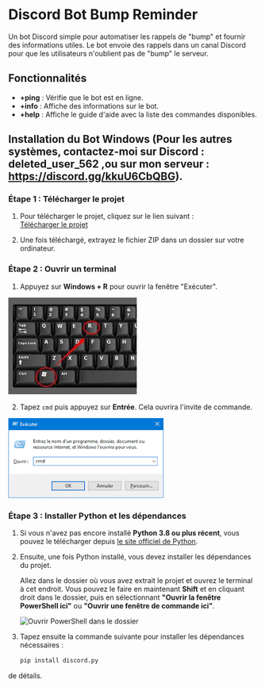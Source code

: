 # Discord Bot Bump Reminder

Un bot Discord simple pour automatiser les rappels de "bump" et fournir des informations utiles. Le bot envoie des rappels dans un canal Discord pour que les utilisateurs n'oublient pas de "bump" le serveur.

## Fonctionnalités

- **+ping** : Vérifie que le bot est en ligne.
- **+info** : Affiche des informations sur le bot.
- **+help** : Affiche le guide d'aide avec la liste des commandes disponibles.

## Installation du Bot Windows (Pour les autres systèmes, contactez-moi sur Discord : deleted_user_562 ,ou sur mon serveur : https://discord.gg/kkuU6CbQBG).

### Étape 1 : Télécharger le projet

1. Pour télécharger le projet, cliquez sur le lien suivant :  
   [Télécharger le projet](https://github.com/delete-user-56/Discord-Bot-Bump-Reminder/archive/refs/heads/main.zip)
   
2. Une fois téléchargé, extrayez le fichier ZIP dans un dossier sur votre ordinateur.

### Étape 2 : Ouvrir un terminal

1. Appuyez sur **Windows + R** pour ouvrir la fenêtre "Exécuter".

![Ouverture Executer](pictures/WIN+R.jpg)

2. Tapez `cmd` puis appuyez sur **Entrée**. Cela ouvrira l'invite de commande.

![Ouverture CMD](pictures/CMD.png)

### Étape 3 : Installer Python et les dépendances

1. Si vous n'avez pas encore installé **Python 3.8 ou plus récent**, vous pouvez le télécharger depuis [le site officiel de Python](https://www.python.org/downloads/).

2. Ensuite, une fois Python installé, vous devez installer les dépendances du projet.

   Allez dans le dossier où vous avez extrait le projet et ouvrez le terminal à cet endroit. Vous pouvez le faire en maintenant **Shift** et en cliquant droit dans le dossier, puis en sélectionnant **"Ouvrir la fenêtre PowerShell ici"** ou **"Ouvrir une fenêtre de commande ici"**.

   ![Ouvrir PowerShell dans le dossier](./screenshots/open_powershell.png)

3. Tapez ensuite la commande suivante pour installer les dépendances nécessaires :

   ```bash
   pip install discord.py
de détails.
